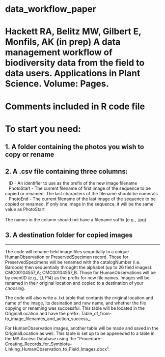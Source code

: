 # data_workflow_paper
# Hackett RA, Belitz MW, Gilbert E, Monfils, AK (in prep) A data management workflow of biodiversity data from the field to data users. Applications in Plant Science. Volume: Pages.
# Comments included in R code file
# To start you need: 
## 1. A folder containing the photos you wish to copy or rename
## 2. A .csv file containing three columns:
&nbsp;&nbsp;&nbsp;ID - An identifier to use as the prefix of the new image filename<br>
&nbsp;&nbsp;&nbsp;PhotoStart - The current filename of first image of the sequence to be copied or renamed. The last characters of the filename should be numerals<Br>
&nbsp;&nbsp;&nbsp;PhotoEnd - The current filename of the last image of the sequence to be copied or renamed. If only one image in the sequence, it will be the same value as PhotoStart<br>
<br>The names in the column should not have a filename suffix (e.g., .jpg)
## 3. A destination folder for copied images
<hr>
<p>The code will rename field image files sequntially to a unique HumanObservation or PreservedSpecimen record. Those for PreservedSpecimens will be renamed with the catalogNumber (i.e. Barcode) then sequentially throught the alphabet (up to 26 field images): CMC00104557_A; CMC00104557_B. Those for HumanObservations will be by eventID (e.g., LLF14) as the prefix for new file names. Images will be renamed in their original location and copied to a destination of your choosing.</p>

<p>The code will also write a .txt table that contants the original location and name of the image, its desination and new name, and whether the file copying or renaming was successful. This table will be located in the OriginalLocation and have the prefix: Table_of_from-to_image_filenames_and_action_success_. </p>

<p>For HumanObservation images, another table will be made and saved in the OriginalLocation as well. This table is set up to be appeneded to a table in the MS Access Database using the "Procedure-Creating_Records_for_Symbiota–Linking_HumanObservation_to_Field_Images.docx". </p>
